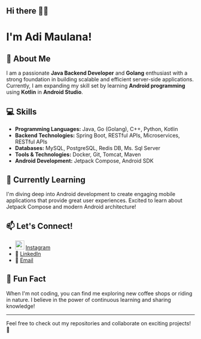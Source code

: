 ## Hi there 👋👋 
# I'm Adi Maulana!

## 🚀 About Me
I am a passionate **Java Backend Developer** and **Golang** enthusiast with a strong foundation in building scalable and efficient server-side applications. Currently, I am expanding my skill set by learning **Android programming** using **Kotlin** in **Android Studio**. 

## 💻 Skills
- **Programming Languages:** Java, Go (Golang), C++, Python, Kotlin
- **Backend Technologies:** Spring Boot, RESTful APIs, Microservices, RESTful APIs
- **Databases:** MySQL, PostgreSQL, Redis DB, Ms. Sql Server
- **Tools & Technologies:** Docker, Git, Tomcat, Maven
- **Android Development:** Jetpack Compose, Android SDK

## 🌱 Currently Learning
I'm diving deep into Android development to create engaging mobile applications that provide great user experiences. Excited to learn about Jetpack Compose and modern Android architecture!

## 📫 Let's Connect!
- <img src="https://upload.wikimedia.org/wikipedia/commons/a/a5/Instagram_icon.png" width="24" height="24"> [Instagram](https://instagram.com/adi.m4ulana)  
- 💼 [LinkedIn](https://www.linkedin.com/in/adi-maulana-amin)
- 📧 [Email](mailto:adimaulana28y@gmail.com)

 ## 🎉 Fun Fact
When I'm not coding, you can find me exploring new coffee shops or riding in nature. I believe in the power of continuous learning and sharing knowledge!

---

Feel free to check out my repositories and collaborate on exciting projects! 🚀
